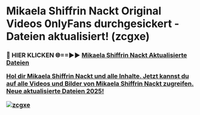 # Mikaela Shiffrin Nackt Original Videos 0nlyFans durchgesickert - Dateien aktualisiert! (zcgxe)

<h3>🔴 HIER KLICKEN 🌐==►► <a href="https://tinyurl.com/h6vf6nb8" rel="nofollow">Mikaela Shiffrin Nackt Aktualisierte Dateien

Hol dir Mikaela Shiffrin Nackt und alle Inhalte. Jetzt kannst du auf alle Videos und Bilder von Mikaela Shiffrin Nackt zugreifen. Neue aktualisierte Dateien 2025!

[![zcgxe](https://i.imgur.com/sD4kR3V.gif)](https://tinyurl.com/h6vf6nb8)
